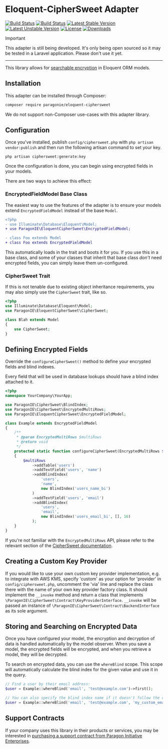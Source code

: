 # Eloquent-CipherSweet Adapter

[![Build Status](https://github.com/paragonie/eloquent-ciphersweet/actions/workflows/ci.yml/badge.svg)](https://github.com/paragonie/eloquent-ciphersweet/actions)
[![Build Status](https://github.com/paragonie/eloquent-ciphersweet/actions/workflows/example-app.yml/badge.svg)](https://github.com/paragonie/eloquent-ciphersweet/tree/main/docs/example-app)
[![Latest Stable Version](https://poser.pugx.org/paragonie/eloquent-ciphersweet/v/stable)](https://packagist.org/packages/paragonie/eloquent-ciphersweet)
[![Latest Unstable Version](https://poser.pugx.org/paragonie/eloquent-ciphersweet/v/unstable)](https://packagist.org/packages/paragonie/eloquent-ciphersweet)
[![License](https://poser.pugx.org/paragonie/eloquent-ciphersweet/license)](https://packagist.org/packages/paragonie/eloquent-ciphersweet)
[![Downloads](https://img.shields.io/packagist/dt/paragonie/eloquent-ciphersweet.svg)](https://packagist.org/packages/paragonie/eloquent-ciphersweet)

> [!IMPORTANT]
> This adapter is still being developed. It's only being open sourced so
> it may be tested in a Laravel application. Please don't use it yet.

---

This library allows for [searchable encryption](https://paragonie.com/blog/2017/05/building-searchable-encrypted-databases-with-php-and-sql)
in Eloquent ORM models.

## Installation

This adapter can be installed through Composer:

```sh
composer require paragonie/eloquent-ciphersweet
```

We do not support non-Composer use-cases with this adapter library.

## Configuration

Once you've installed, publish `config/ciphersweet.php` with `php artisan vendor:publish` and then run the following
artisan command to set your key.

```
php artisan ciphersweet:generate:key
```

Once the configuration is done, you can begin using encrypted fields in your models.

There are two ways to achieve this effect:

### EncryptedFieldModel Base Class

The easiest way to use the features of the adapter is to ensure your models extend
`EncryptedFieldModel` instead of the base `Model`.

```diff
<?php
- use Illuminate\Database\Eloquent\Model;
+ use ParagonIE\EloquentCipherSweet\EncryptedFieldModel;

- class Foo extends Model
+ class Foo extends EncryptedFieldModel
```

This automatically loads in the trait and boots it for you. If you use this in a base
class, and some of your classes that inherit that base class *don't* need encrypted fields,
you can simply leave them un-configured.

### CipherSweet Trait

If this is not tenable due to existing object inheritance requirements, you may also
simply use the `CipherSweet` trait, like so.

```php
<?php
use Illuminate\Database\Eloquent\Model;
use ParagonIE\EloquentCipherSweet\CipherSweet;

class Blah extends Model
{
    use CipherSweet;
}
```

## Defining Encrypted Fields

Override the `configureCipherSweet()` method to define your encrypted fields and blind indexes.

Every field that will be used in database lookups should have a blind index attached to it.

```php
<?php
namespace YourCompany\YourApp;

use ParagonIE\CipherSweet\BlindIndex;
use ParagonIE\CipherSweet\EncryptedMultiRows;
use ParagonIE\EloquentCipherSweet\EncryptedFieldModel;

class Example extends EncryptedFieldModel
{
    /**
     * @param EncryptedMultiRows $multiRows
     * @return void
     */
    protected static function configureCipherSweet(EncryptedMultiRows $multiRows): void
    {
        $multiRows
            ->addTable('users')
            ->addTextField('users', 'name')
            ->addBlindIndex(
                'users',
                'name',
                new BlindIndex('users_name_bi')
            )
            ->addTextField('users', 'email')
            ->addBlindIndex(
                'users',
                'email',
                new BlindIndex('users_email_bi', [], 16)
            );
    }
}
```

If you're not familiar with the `EncryptedMultiRows` API, please refer to the
relevant section of the [CipherSweet documentation](https://ciphersweet.paragonie.com/php/usage#encryptedmultirows).

## Creating a Custom Key Provider

If you would like to use your own custom key provider implementation, e.g. to integrate with AWS KMS, specify 'custom'
as your option for 'provider' in `config/ciphersweet.php`, uncomment the 'via' line and replace the class there with the
name of your own key provider factory class. It should implement the `__invoke` method and return a class that
implements `\ParagonIE\CipherSweet\Contract\KeyProviderInterface`. `__invoke` will be passed an instance of
`\ParagonIE\CipherSweet\Contract\BackendInterface` as its sole argument.

## Storing and Searching on Encrypted Data

Once you have configured your model, the encryption and decryption of data is handled automatically by the model
observer. When you save a model, the encrypted fields will be encrypted, and when you retrieve a model, they will be
decrypted.

To search on encrypted data, you can use the `whereBlind` scope. This scope will automatically calculate the blind index
for the given value and use it in the query.

```php
// Find a user by their email address:
$user = Example::whereBlind('email', 'test@example.com')->first();

// You can also specify the blind index name if it doesn't follow the convention:
$user = Example::whereBlind('email', 'test@example.com', 'my_custom_email_index')->first();
```

## Support Contracts

If your company uses this library in their products or services, you may be
interested in [purchasing a support contract from Paragon Initiative Enterprises](https://paragonie.com/enterprise).
